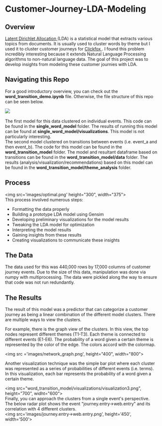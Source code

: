 # Customer-Journey-LDA-Modeling

## Overview
<a href ='http://www.jmlr.org/papers/volume3/blei03a/blei03a.pdf'> Latent Dirichlet Allocation </a> (LDA) is a statistical model that extracts various topics from documents. It is usually used to cluster words by theme but I used it to cluster customer journeys for <a href='https://www.clickfox.com/'> Clickfox </a>. I found this problem incredibly interesting because it extends Natural Language Processing algorithms to non-natural language data. The goal of this project was to develop insights from modeling these customer journies with LDA.

## Navigating this Repo
For a good introductory overview, you can check out the <strong> word_transition_demo.ipynb</strong> file. Otherwise, the file structure of this repo can be seen below. <br>

<img src='images/file_structure.png'><br>


The first model for this data clustered on individual events. This code can be found in the <strong>single_word_model</strong> folder. The results of running this model can be found at <strong>single_word_model/visualizations</strong>. This model is not particularly interesting.
<br>
The second model clustered on transitions between events (i.e. event_a and then event_b). The code for this model can be found in the <strong>word_transition_model</strong> folder. The model and resultant dataframe based on transitions can be found in the <strong>word_transition_model/data</strong> folder. The results (analysis/visualization/recommendations) based on this model can be found in the <strong>word_transition_model/theme_analysis</strong> folder.


## Process
<img src='images/optimal.png' height="300", width="375"><br>
This process involved numerous steps:
<ul>
    <li>Formatting the data properly
    <li>Building a prototype LDA model using Gensim
    <li>Developing preliminary visualizations for the model results
    <li>Tweaking the LDA model for optimization
    <li> Interpreting the model results
    <li> Gaining insights from these results
    <li>Creating visualizations to communicate these insights
</ul>

## The Data
The data used for this was 440,000 rows by 17,000 columns of customer journey events. Due to the size of this data, manipulation was done via numpy with multiprocessing. The data were pickled along the way to ensure that code was not run redundantly.

## The Results
The result of this model was a predictor that can categorize a customer journey as being a linear combination of the different model clusters. There are multiple ways to view the clusters.<br>

 For example, there is the graph view of the clusters. In this view, the top nodes represent different themes (T1-T3). Each theme is connected to different events (E1-E6). The probability of a word given a certain theme is represented by the color of the edge. The colors accord with the colormap.

<img src ='images/network_graph.png', height="400", width="800">

Another visualization technique was the simple bar plot where each cluster was represented as a series of probabilities of different events (i.e. terms). In this visualization, each bar represents the probability of a word given a certain theme.<br>

<img src="word_transition_model/visualizations/visualization3.png", height="700", widht="600">
<br>
Finally, you can approach the clusters from a single event's perspective. The below radar plot shows the event "journey.entry->web.entry" and its correlation with 4 different clusters.
<br>
<img src='images/journey.entry->web.entry.png', height='450', width='500'>
